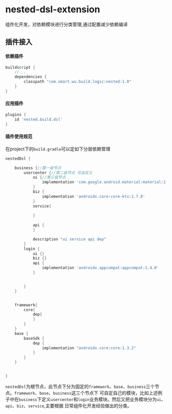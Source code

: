 # nested-dsl-extension
组件化开发，对依赖模块进行分类管理,通过配置减少依赖编译

## 插件接入
#### 依赖插件
```groovy
buildscript {
    //...
    dependencies {
        classpath "com.smart.wu.build.logic:nested:1.0"
    }
}
```
#### 应用插件
```groovy
plugins {
    id 'nested.build.dsl'
}
```
#### 插件使用规范
在project下的`build.gradle`可以定如下分层依赖管理

```groovy
nestedDsl {

    business {//第一级节点
        usercenter {//第二级节点 可自定义
            ui {//第三级节点 
                implementation 'com.google.android.material:material:1.4.0'
            }
            biz {
                implementation 'androidx.core:core-ktx:1.7.0'
            }
            service{
                
            }
            
            api {
            }

            description "ui service api dep"
        }
        login {
            ui {}
            biz {}
            api {
                implementation 'androidx.appcompat:appcompat:1.4.0'
            }


        }
    }


    framework{
        core{
            dep{
            }
        }
    }
    base {
        baseSdk {
            dep {
                implementation "androidx.core:core:1.3.2"
            }
        }
    }


}
```
`nestedDsl`为根节点，此节点下分为固定的`framework`、`base`、`business`三个节点。`framework`、`base`、`business`这三个节点下
可自定自己的模块，比如上述例子中在`business`下定义`usercenter`和`login`业务模块。然后又把业务模块分为`ui`、`api`、`biz`、`service`,主要根据
日常组件化开发经验做出的分类。









